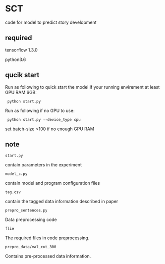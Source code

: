 # SCT
code for model to predict story development
## required 

 tensorflow 1.3.0 

 python3.6 
 
## qucik start
 Run as following to quick start the model if your running envirement at least GPU RAM 6GB:

     python start.py

 Run as following if no GPU to use:

     python start.py --device_type cpu

 set batch-size <100 if no enough GPU RAM

## note

    start.py 

contain parameters in the experiment  
     
    model_c.py 

contain model and program configuration files

    tag.csv 

contain the tagged data information described in paper

    prepro_sentences.py

Data preprocessing code

    flie

The required files in code preprocessing.

    prepro_data/val_cut_300

Contains pre-processed data information.



